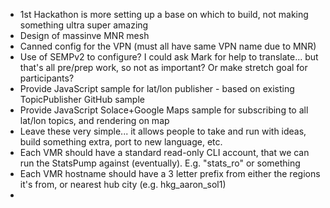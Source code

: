  - 1st Hackathon is more setting up a base on which to build, not making something ultra super amazing
 - Design of massinve MNR mesh
 - Canned config for the VPN (must all have same VPN name due to MNR)
 - Use of SEMPv2 to configure?  I could ask Mark for help to translate... but that's all pre/prep work, so not as important?  Or make stretch goal for participants?
 - Provide JavaScript sample for lat/lon publisher - based on existing TopicPublisher GitHub sample
 - Provide JavaScript Solace+Google Maps sample for subscribing to all lat/lon topics, and rendering on map
 - Leave these very simple... it allows people to take and run with ideas, build something extra, port to new language, etc.
 - Each VMR should have a standard read-only CLI account, that we can run the StatsPump against (eventually).  E.g. "stats_ro" or something
 - Each VMR hostname should have a 3 letter prefix from either the regions it's from, or nearest hub city (e.g. hkg_aaron_sol1)
 - 
 
